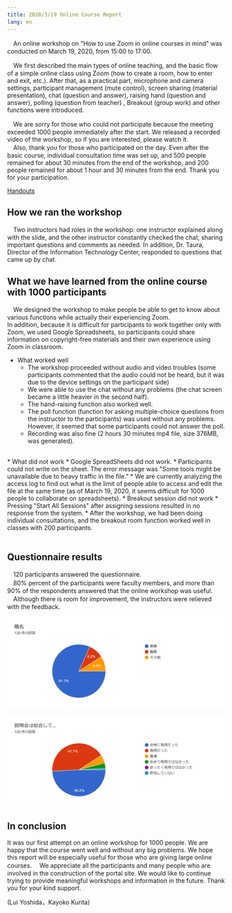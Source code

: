 ```yaml
---
title: 2020/3/19 Online Course Report
lang: en
---
```


　An online workshop on  "How to use Zoom in online courses in mind" was conducted on March 19, 2020, from 15:00 to 17:00. 
  
  
　We first described the main types of online teaching, and the basic flow of a simple online class using Zoom (how to create a room, how to enter and exit, etc.). After that, as a practical part, microphone and camera settings, participant management (mute control), screen sharing (material presentation), chat (question and answer), raising hand (question and answer), polling (question from teacher) , Breakout (group work) and other functions were introduced.  
  
  
　We are sorry for those who could not participate because the meeting exceeded 1000 people immediately after the start. We released a recorded video of the workshop, so if you are interested, please watch it.  
　Also, thank you for those who participated on the day. Even after the basic course, individual consultation time was set up, and 500 people remained for about 30 minutes from the end of the workshop, and 200 people remained for about 1 hour and 30 minutes from the end. Thank you for your participation. 
  
[Handouts](workshop_how_to_use_zoom.pdf)  
  
## How we ran the workshop
　Two instructors had roles in the workshop: one instructor explained along with the slide, and the other instructor constantly checked the chat, sharing important questions and comments as needed. In addition, Dr. Taura, Director of the Information Technology Center, responded to questions that came up by chat.   
    
## What we have learned from the online course with 1000 participants
　We designed the workshop to make people be able to get to know about various functions while actually their experiencing Zoom.  
In addition, because it is difficult for participants to work together only with Zoom, we used Google Spreadsheets, so participants could share information on copyright-free materials and their own experience using Zoom in classroom. 

* What worked well
  * The workshop proceeded without audio and video troubles (some participants commented that the audio could not be heard, but it was due to the device settings on the participant side) 
  * We were able to use the chat without any problems (the chat screen became a little heavier in the second half).
  * The hand-raising function also worked well.  
  * The poll function (function for asking multiple-choice questions from the instructor to the participants) was used without any problems. However, it seemed that some participants could not answer the poll.
  * Recording was also fine (2 hours 30 minutes mp4 file, size 376MB, was generated). 
<br>
* What did not work
  * Google SpreadSheets did not work.
    * Participants could not write on the sheet. The error message was "Some tools might be unavailable due to heavy traffic in the file."
    * We are currently analyzing the access log to find out what is the limit of people able to access and edit the file at the same time (as of March 19, 2020, it seems difficult for 1000 people to collaborate on spreadsheets).
  * Breakout session did not work
    * Pressing "Start All Sessions" after assigning sessions resulted in no response from the system.
    * After the workshop, we had been doing individual consultations, and the breakout room function worked well in classes with 200 participants.
<br>
<br>
    
## Questionnaire results
　120 participants answered the questionnaire.  
　80% percent of the participants were faculty members, and more than 90% of the respondents answered that the online workshop was useful.  
　Although there is room for improvement, the instructors were relieved with the feedback. 

![Results of questionnaire: role of participants](img/survey_role.png)  

![Results of questionnaire: overall evaluation](img/survey_evaluation.png)  

    
## In conclusion
It was our first attempt on an online workshop for 1000 people. We are happy that the course went well and without any big problems. We hope this report will be especially useful for those who are giving large online courses.　
We appreciate all the participants and many people who are involved in the construction of the portal site.
We would like to continue trying to provide meaningful workshops and information in the future. Thank you for your kind support.

(Lui Yoshida，Kayoko Kurita)